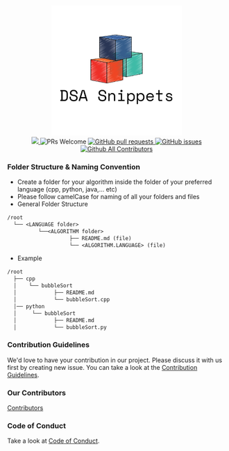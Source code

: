 <p align="center">
<img src="./images/DSA%20Snippets.svg" width="300px" height="300px" /> <br/>

<a href="https://github.com/we-developers-community/DataStructure-Algortihms/blob/master/LICENSE" target="_blank">
  <img src="https://img.shields.io/github/license/we-developers-community/DataStructure-Algortihms?style=for-the-badge" />
  </a> 
  <img src="https://img.shields.io/badge/PRs-welcome-brightgreen.svg?style=for-the-badge" alt="PRs Welcome" /> 
  <a href="https://github.com/we-developers-community/DataStructure-Algortihms/pulls" target="_blank">
    <img alt="GitHub pull requests" src="https://img.shields.io/github/issues-pr/we-developers-community/DataStructure-Algortihms?style=for-the-badge" />
  </a> 
  <a href="https://github.com/we-developers-community/DataStructure-Algortihms/issues" target="_blank">
    <img alt="GitHub issues" src="https://img.shields.io/github/issues/we-developers-community/DataStructure-Algortihms?style=for-the-badge" />
  </a> 
  <a href="https://github.com/we-developers-community/DataStructure-Algortihms" target="_blank">
    <img alt="Github All Contributors" src="https://img.shields.io/github/contributors/we-developers-community/DataStructure-Algortihms?style=for-the-badge" />
  </a>
</p>

### Folder Structure & Naming Convention

- Create a folder for your algorithm inside the folder of your preferred language (cpp, python, java,... etc)
- Please follow camelCase for naming of all your folders and files
- General Folder Structure
```
/root
  └── <LANGUAGE folder>
          └──<ALGORITHM folder>
                    ├── README.md (file)
                    └── <ALGORITHM.LANGUAGE> (file)
```
- Example
```
/root
  ├── cpp
  │    └── bubbleSort
  │            ├── README.md
  │            └── bubbleSort.cpp
  │── python
  │     └── bubbleSort
  │            ├── README.md
  │            └── bubbleSort.py
```
### Contribution Guidelines

We'd love to have your contribution in our project.
Please discuss it with us first by creating new issue.
You can take a look at the [Contribution Guidelines](CONTRIBUTING.md).

### Our Contributors

[Contributors](CONTRIBUTORS.md)

### Code of Conduct

Take a look at [Code of Conduct](CODE_OF_CONDUCT.md).
